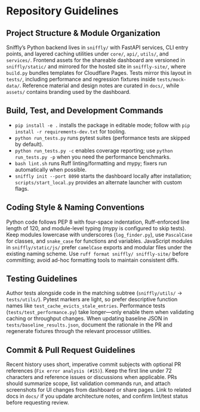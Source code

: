 # Repository Guidelines

## Project Structure & Module Organization
Sniffly’s Python backend lives in `sniffly/` with FastAPI services, CLI entry points, and layered caching utilities under `core/`, `api/`, `utils/`, and `services/`. Frontend assets for the shareable dashboard are versioned in `sniffly/static/` and mirrored for the hosted site in `sniffly-site/`, where `build.py` bundles templates for Cloudflare Pages. Tests mirror this layout in `tests/`, including performance and regression fixtures inside `tests/mock-data/`. Reference material and design notes are curated in `docs/`, while `assets/` contains branding used by the dashboard.

## Build, Test, and Development Commands
- `pip install -e .` installs the package in editable mode; follow with `pip install -r requirements-dev.txt` for tooling.
- `python run_tests.py` runs pytest suites (performance tests are skipped by default).
- `python run_tests.py -c` enables coverage reporting; use `python run_tests.py -p` when you need the performance benchmarks.
- `bash lint.sh` runs Ruff linting/formatting and mypy; fixers run automatically when possible.
- `sniffly init --port 8090` starts the dashboard locally after installation; `scripts/start_local.py` provides an alternate launcher with custom flags.

## Coding Style & Naming Conventions
Python code follows PEP 8 with four-space indentation, Ruff-enforced line length of 120, and module-level typing (mypy is configured to skip tests). Keep modules lowercase with underscores (`log_finder.py`), use `PascalCase` for classes, and `snake_case` for functions and variables. JavaScript modules in `sniffly/static/js/` prefer `camelCase` exports and modular files under the existing naming scheme. Use `ruff format sniffly/ sniffly-site/` before committing; avoid ad-hoc formatting tools to maintain consistent diffs.

## Testing Guidelines
Author tests alongside code in the matching subtree (`sniffly/utils/` → `tests/utils/`). Pytest markers are light, so prefer descriptive function names like `test_cache_evicts_stale_entries`. Performance tests (`tests/test_performance.py`) take longer—only enable them when validating caching or throughput changes. When updating baseline JSON in `tests/baseline_results.json`, document the rationale in the PR and regenerate fixtures through the relevant processor utilities.

## Commit & Pull Request Guidelines
Recent history uses short, imperative commit subjects with optional PR references (`Fix error analysis (#15)`). Keep the first line under 72 characters and reference issues or discussions when applicable. PRs should summarize scope, list validation commands run, and attach screenshots for UI changes from dashboard or share pages. Link to related docs in `docs/` if you update architecture notes, and confirm lint/test status before requesting review.
